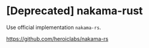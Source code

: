 # [Deprecated] nakama-rust

Use official implementation `nakama-rs`.

https://github.com/heroiclabs/nakama-rs
